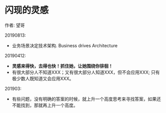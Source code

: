 <!---
markmeta_author: wongoo
markmeta_date: 2019-01-09
markmeta_title: 闪现的灵感
markmeta_categories: idea
markmeta_tags: idea
-->

# 闪现的灵感

作者: 望哥

20190813:
- 业务场景决定技术架构. Business drives Architecture

20190412: 
- **灵感来得快，去得也快！抓住她，让她围绕你徘徊！**
- 有很大部分人不知道XXX；又有很大部分人知道XXX，但不会应用XXX; 只有极少数人既知道又会应用XXX。 

201903:
- 有些问题，没有明确的答案的时候，就上升一个高度思考来寻找答案，如果还不能找到，那就再上升一个高度。


